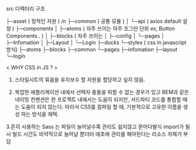 src 디렉터리 구조

├─asset ( 정적인 자원 ) /n
├─common ( 공통 모듈 )
│  └─api ( axios default 설정 )
├─components
│  ├─atoms ( 자주 쓰이는 아주 조그만 단위 ex, Button Components.. )
│  ├─blocks ( 자주 쓰이는 
│  ├─config
│  └─pages
│      ├─Infomation
│      ├─Layout
│      └─Login
├─ducks
└─styles ( css in javascript 방식)
    ├─atoms
    ├─blocks
    ├─common
    └─pages
        ├─infomation
        ├─layout
        └─login

< WHY CSS in JS ? > 

1. 스타일시트의 묶음을 유지보수 할 자원을 할당하고 싶지 않음.

2. 복잡한 애플리케이션 내에서 선택자 충돌을 피할 수 없는 경우가 있고 BEM과 같은 네이밍 컨벤션은 한 프로젝트 내에서는 도움이 되지만, 서드파티 코드를 통합할 때는 도움이 되지 않는다. 따라서 CSS를 컴파일 할 때, 기본적으로 고유한 이름을 생성 하는 방식을 채택.

3.흔히 사용하는 Sass 는 파일이 늘어날수록 관리도 쉽지않고 문어다발식 import가 될 시 빌드 시간도 비약적으로 늘어날 뿐더러 애초에 관리를 해야된다는 리소스 자체가 부담
